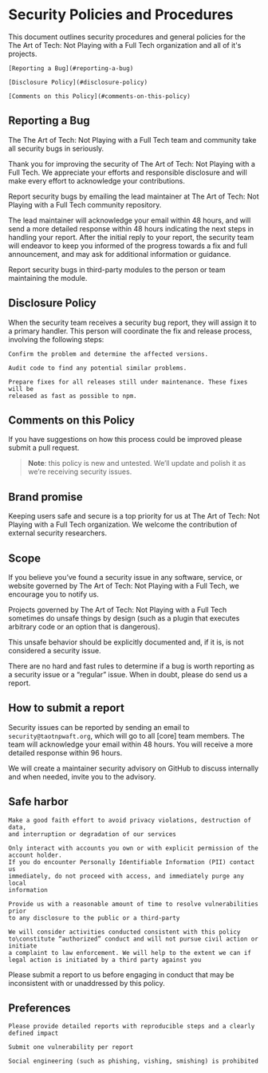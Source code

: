 # Security Policies and Procedures

This document outlines security procedures and general policies for the The Art of Tech: Not Playing with a Full Tech organization and all of it's projects.

    [Reporting a Bug](#reporting-a-bug)
  
    [Disclosure Policy](#disclosure-policy)
  
    [Comments on this Policy](#comments-on-this-policy)

## Reporting a Bug

The The Art of Tech: Not Playing with a Full Tech team and community take all security bugs in seriously.

Thank you for improving the security of The Art of Tech: Not Playing with a Full Tech. We appreciate your efforts and responsible disclosure and will make every effort to acknowledge your contributions.

Report security bugs by emailing the lead maintainer at The Art of Tech: Not Playing with a Full Tech community repository.

The lead maintainer will acknowledge your email within 48 hours, and will send a more detailed response within 48 hours indicating the next steps in handling
your report. After the initial reply to your report, the security team will endeavor to keep you informed of the progress towards a fix and full announcement, and may ask for additional information or guidance.

Report security bugs in third-party modules to the person or team maintaining the module.

## Disclosure Policy

When the security team receives a security bug report, they will assign it to a primary handler. This person will coordinate the fix and release process,
involving the following steps:

    Confirm the problem and determine the affected versions.
  
    Audit code to find any potential similar problems.
  
    Prepare fixes for all releases still under maintenance. These fixes will be
    released as fast as possible to npm.

## Comments on this Policy

If you have suggestions on how this process could be improved please submit a
pull request.

> **Note**: this policy is new and untested.
> We’ll update and polish it as we’re receiving security issues.

## Brand promise

Keeping users safe and secure is a top priority for us at The Art of Tech: Not Playing with a Full Tech organization.  We welcome the contribution of external security researchers.

## Scope

If you believe you’ve found a security issue in any software, service, or website governed by The Art of Tech: Not Playing with a Full Tech, we encourage you to notify us.

Projects governed by The Art of Tech: Not Playing with a Full Tech sometimes do unsafe things by design (such as a plugin that executes arbitrary code or an option that is dangerous).

This unsafe behavior should be explicitly documented and, if it is, is not
considered a security issue.

There are no hard and fast rules to determine if a bug is worth reporting as a security issue or a “regular” issue. When in doubt, please do send us a report.

## How to submit a report

Security issues can be reported by sending an email to `security@taotnpwaft.org`, which will go to all [core] team members.
The team will acknowledge your email within 48 hours. You will receive a more detailed response within 96 hours.

We will create a maintainer security advisory on GitHub to discuss internally and when needed, invite you to the advisory.

## Safe harbor

    Make a good faith effort to avoid privacy violations, destruction of data,
    and interruption or degradation of our services

    Only interact with accounts you own or with explicit permission of the
    account holder.
    If you do encounter Personally Identifiable Information (PII) contact us
    immediately, do not proceed with access, and immediately purge any local
    information

    Provide us with a reasonable amount of time to resolve vulnerabilities prior
    to any disclosure to the public or a third-party

    We will consider activities conducted consistent with this policy to\constitute “authorized” conduct and will not pursue civil action or initiate
    a complaint to law enforcement. We will help to the extent we can if legal action is initiated by a third party against you

Please submit a report to us before engaging in conduct that may be inconsistent with or unaddressed by this policy.

## Preferences

    Please provide detailed reports with reproducible steps and a clearly defined impact
  
    Submit one vulnerability per report

    Social engineering (such as phishing, vishing, smishing) is prohibited
